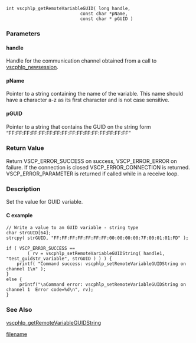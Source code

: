 


```clike
int vscphlp_getRemoteVariableGUID( long handle, 
                            const char *pName, 
                            const char * pGUID ) 
```

### Parameters

#### handle
Handle for the communication channel obtained from a call to [vscphlp_newsession](vscphlp_newsession.md).

#### pName
Pointer to a string containing the name of the variable. This name should have a character a-z as its first character and is not case sensitive.

#### pGUID
Pointer to a string that contains the GUID on the string form “FF:FF:FF:FF:FF:FF:FF:FF:FF:FF:FF:FF:FF:FF:FF:FF”

### Return Value
Return VSCP_ERROR_SUCCESS on success, VSCP_ERROR_ERROR on failure. If the connection is closed VSCP_ERROR_CONNECTION is returned. VSCP_ERROR_PARAMETER is returned if called while in a receive loop. 

### Description
Set the value for GUID variable. 

#### C example

```clike
// Write a value to an GUID variable - string type
char strGUID[64];
strcpy( strGUID, "FF:FF:FF:FF:FF:FF:FF:00:00:00:00:7F:00:01:01:FD" );
 
if ( VSCP_ERROR_SUCCESS == 
        ( rv = vscphlp_setRemoteVariableGUIDString( handle1, "test_guidstr_variable", strGUID ) ) ) {
    printf( "Command success: vscphlp_setRemoteVariableGUIDString on channel 1\n" );
}
else {
     printf("\aCommand error: vscphlp_setRemoteVariableGUIDString on channel 1  Error code=%d\n", rv);
}
```

### See Also
[vscphlp_getRemoteVariableGUIDString](vscphlp_getremotevariableguidstring.md)



[filename](./bottom_copyright.md ':include')